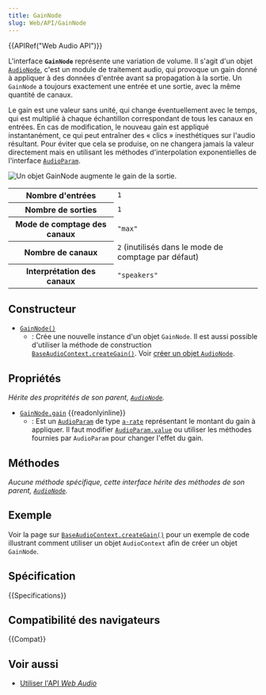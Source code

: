 ```yaml
---
title: GainNode
slug: Web/API/GainNode
---
```


{{APIRef("Web Audio API")}}

L'interface **`GainNode`** représente une variation de volume. Il s'agit d'un objet [`AudioNode`](/fr/docs/Web/API/AudioNode), c'est un module de traitement audio, qui provoque un gain donné à appliquer à des données d'entrée avant sa propagation à la sortie. Un `GainNode` a toujours exactement une entrée et une sortie, avec la même quantité de canaux.

Le gain est une valeur sans unité, qui change éventuellement avec le temps, qui est multiplié à chaque échantillon correspondant de tous les canaux en entrées. En cas de modification, le nouveau gain est appliqué instantanément, ce qui peut entraîner des «&nbsp;clics&nbsp;» inesthétiques sur l'audio résultant. Pour éviter que cela se produise, on ne changera jamais la valeur directement mais en utilisant les méthodes d'interpolation exponentielles de l'interface [`AudioParam`](/fr/docs/Web/API/AudioParam).

![Un objet GainNode augmente le gain de la sortie.](webaudiogainnode.png)

<table class="properties">
  <tbody>
    <tr>
      <th scope="row">Nombre d'entrées</th>
      <td><code>1</code></td>
    </tr>
    <tr>
      <th scope="row">Nombre de sorties</th>
      <td><code>1</code></td>
    </tr>
    <tr>
      <th scope="row">Mode de comptage des canaux</th>
      <td><code>"max"</code></td>
    </tr>
    <tr>
      <th scope="row">Nombre de canaux</th>
      <td><code>2</code> (inutilisés dans le mode de comptage par défaut)</td>
    </tr>
    <tr>
      <th scope="row">Interprétation des canaux</th>
      <td><code>"speakers"</code></td>
    </tr>
  </tbody>
</table>

## Constructeur

- [`GainNode()`](/fr/docs/Web/API/GainNode/GainNode)
  - : Crée une nouvelle instance d'un objet `GainNode`. Il est aussi possible d'utiliser la méthode de construction [`BaseAudioContext.createGain()`](/fr/docs/Web/API/BaseAudioContext/createGain). Voir [créer un objet `AudioNode`](/fr/docs/Web/API/AudioNode#créer_un_objet_audionode).

## Propriétés

_Hérite des propritétés de son parent, [`AudioNode`](/fr/docs/Web/API/AudioNode)._

- [`GainNode.gain`](/fr/docs/Web/API/GainNode/gain) {{readonlyinline}}
  - : Est un [`AudioParam`](/fr/docs/Web/API/AudioParam) de type [`a-rate`](/fr/docs/Web/API/AudioParam#a-rate) représentant le montant du gain à appliquer. Il faut modifier [`AudioParam.value`](/fr/docs/Web/API/AudioParam/value) ou utiliser les méthodes fournies par `AudioParam` pour changer l'effet du gain.

## Méthodes

_Aucune méthode spécifique, cette interface hérite des méthodes de son parent, [`AudioNode`](/fr/docs/Web/API/AudioNode)_.

## Exemple

Voir la page sur [`BaseAudioContext.createGain()`](/fr/docs/Web/API/BaseAudioContext/createGain#example) pour un exemple de code illustrant comment utiliser un objet `AudioContext` afin de créer un objet `GainNode`.

## Spécification

{{Specifications}}

## Compatibilité des navigateurs

{{Compat}}

## Voir aussi

- [Utiliser l'API <i lang="en">Web Audio</i>](/fr/docs/Web/API/Web_Audio_API/Using_Web_Audio_API)
